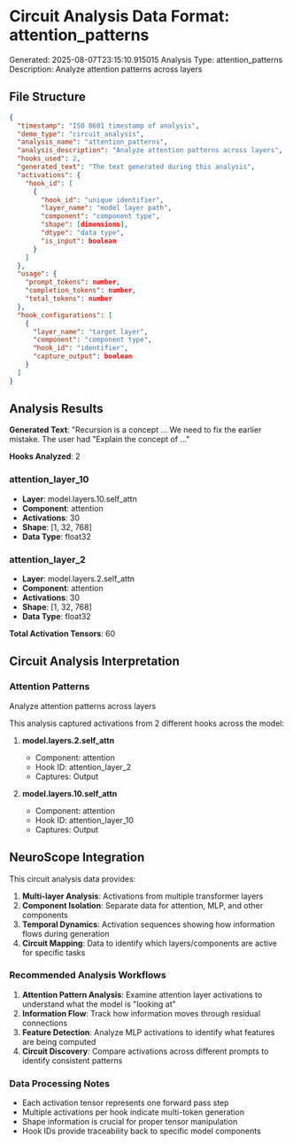 # Circuit Analysis Data Format: attention_patterns

Generated: 2025-08-07T23:15:10.915015
Analysis Type: attention_patterns
Description: Analyze attention patterns across layers

## File Structure

```json
{
  "timestamp": "ISO 8601 timestamp of analysis",
  "demo_type": "circuit_analysis",
  "analysis_name": "attention_patterns",
  "analysis_description": "Analyze attention patterns across layers",
  "hooks_used": 2,
  "generated_text": "The text generated during this analysis",
  "activations": {
    "hook_id": [
      {
        "hook_id": "unique identifier",
        "layer_name": "model layer path",
        "component": "component type",
        "shape": [dimensions],
        "dtype": "data type",
        "is_input": boolean
      }
    ]
  },
  "usage": {
    "prompt_tokens": number,
    "completion_tokens": number,
    "total_tokens": number
  },
  "hook_configurations": [
    {
      "layer_name": "target layer",
      "component": "component type",
      "hook_id": "identifier",
      "capture_output": boolean
    }
  ]
}
```

## Analysis Results

**Generated Text**: "Recursion is a concept ...
We need to fix the earlier mistake. The user had "Explain the concept of ..."

**Hooks Analyzed**: 2

### attention_layer_10
- **Layer**: model.layers.10.self_attn
- **Component**: attention
- **Activations**: 30
- **Shape**: [1, 32, 768]
- **Data Type**: float32

### attention_layer_2
- **Layer**: model.layers.2.self_attn
- **Component**: attention
- **Activations**: 30
- **Shape**: [1, 32, 768]
- **Data Type**: float32

**Total Activation Tensors**: 60

## Circuit Analysis Interpretation

### Attention Patterns

Analyze attention patterns across layers

This analysis captured activations from 2 different hooks across the model:


1. **model.layers.2.self_attn**
   - Component: attention
   - Hook ID: attention_layer_2
   - Captures: Output

2. **model.layers.10.self_attn**
   - Component: attention
   - Hook ID: attention_layer_10
   - Captures: Output

## NeuroScope Integration

This circuit analysis data provides:

1. **Multi-layer Analysis**: Activations from multiple transformer layers
2. **Component Isolation**: Separate data for attention, MLP, and other components  
3. **Temporal Dynamics**: Activation sequences showing how information flows during generation
4. **Circuit Mapping**: Data to identify which layers/components are active for specific tasks

### Recommended Analysis Workflows

1. **Attention Pattern Analysis**: Examine attention layer activations to understand what the model is "looking at"
2. **Information Flow**: Track how information moves through residual connections
3. **Feature Detection**: Analyze MLP activations to identify what features are being computed
4. **Circuit Discovery**: Compare activations across different prompts to identify consistent patterns

### Data Processing Notes

- Each activation tensor represents one forward pass step
- Multiple activations per hook indicate multi-token generation
- Shape information is crucial for proper tensor manipulation
- Hook IDs provide traceability back to specific model components

